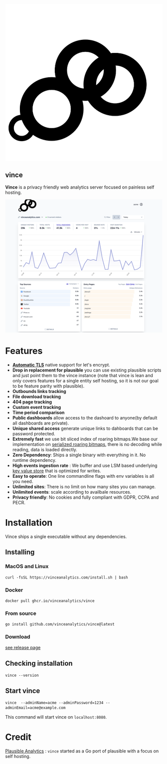 
<p align="center">
    <img src="./logo.svg" alt="Vince Logo" />
    <br>
</p>


## vince

**Vince** is a privacy friendly web analytics server focused on painless self hosting.

![Vince Analytics](desktop.png)


# Features

- [**Automatic TLS**](https://www.vinceanalytics.com/guides/config/auto-tls/) native support for let's encrypt.
- **Drop in replacement for plausible** you can use existing plausible  scripts and just point them to the vince instance (note that vince is lean and only covers features for a single entity self hosting, so it is not our goal to be feature parity with plausible).
- **Outbounds links tracking**
- **File download tracking**
- **404 page tracking**
- **Custom event tracking**
- **Time period comparison**
- **Public dashboards** allow access to the dashoard to anyone(by default all dashboards are private).
- **Unique shared access** generate unique links to dahboards that can be password protected.
- **Extremely fast** we use bit sliced index of roaring bitmaps.We base our implementation on [serialized roaring bitmaps](https://github.com/dgraph-io/sroar), there is no decoding while reading, data is loaded directly.
- **Zero Dependency**: Ships a single binary with everything in it. No runtime dependency.
- **High events ingestion rate** : We buffer and use LSM based underlying [key value store](https://github.com/dgraph-io/badger) that is optimized for writes.
- **Easy to operate**: One line commandline flags with env variables is all you need.
- **Unlimited sites**: There is no limit on how many sites you can manage.
- **Unlimited events**: scale according to availbale resources.
- **Privacy friendly**: No cookies and fully compliant with GDPR, CCPA and PECR.


# Installation

Vince ships a single executable without any dependencies.


## Installing

### MacOS and Linux

```
curl -fsSL https://vinceanalytics.com/install.sh | bash
```

### Docker

```
docker pull ghcr.io/vinceanalytics/vince
```

### From source

```
go install github.com/vinceanalytics/vince@latest
```

### Download 

[see release page](https://github.com/vinceanalytics/vince/releases)


## Checking installation

```
vince --version
```

## Start vince

```shell
vince  --adminName=acme --adminPassword=1234 --adminEmail=acme@example.com 
```

This command will start vince on `localhost:8080`.

# Credit

[Plausible Analytics](https://github.com/plausible/analytics) : `vince` started as a Go port of plausible with a focus on self hosting.